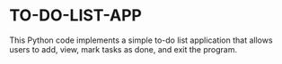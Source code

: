 # TO-DO-LIST-APP
This Python code implements a simple to-do list application that allows users to add, view, mark tasks as done, and exit the program.
